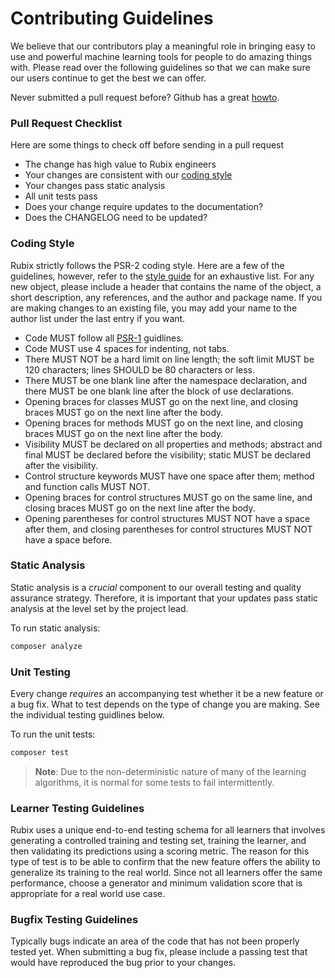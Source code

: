 # Contributing Guidelines
We believe that our contributors play a meaningful role in bringing easy to use and powerful machine learning tools for people to do amazing things with. Please read over the following guidelines so that we can make sure our users continue to get the best we can offer.

Never submitted a pull request before? Github has a great [howto](https://help.github.com/articles/about-pull-requests/).

### Pull Request Checklist
Here are some things to check off before sending in a pull request

- The change has high value to Rubix engineers
- Your changes are consistent with our [coding style](#coding-style)
- Your changes pass static analysis
- All unit tests pass
- Does your change require updates to the documentation?
- Does the CHANGELOG need to be updated?

### Coding Style
Rubix strictly follows the PSR-2 coding style. Here are a few of the guidelines, however, refer to the [style guide](https://www.php-fig.org/psr/psr-2/) for an exhaustive list. For any new object, please include a header that contains the name of the object, a short description, any references, and the author and package name. If you are making changes to an existing file, you may add your name to the author list under the last entry if you want.

- Code MUST follow all [PSR-1](https://github.com/php-fig/fig-standards/blob/master/accepted/PSR-1-basic-coding-standard.md) guidlines.
- Code MUST use 4 spaces for indenting, not tabs.
- There MUST NOT be a hard limit on line length; the soft limit MUST be 120 characters; lines SHOULD be 80 characters or less.
- There MUST be one blank line after the namespace declaration, and there MUST be one blank line after the block of use declarations.
- Opening braces for classes MUST go on the next line, and closing braces MUST go on the next line after the body.
- Opening braces for methods MUST go on the next line, and closing braces MUST go on the next line after the body.
- Visibility MUST be declared on all properties and methods; abstract and final MUST be declared before the visibility; static MUST be declared after the visibility.
- Control structure keywords MUST have one space after them; method and function calls MUST NOT.
- Opening braces for control structures MUST go on the same line, and closing braces MUST go on the next line after the body.
- Opening parentheses for control structures MUST NOT have a space after them, and closing parentheses for control structures MUST NOT have a space before.

### Static Analysis
Static analysis is a *crucial* component to our overall testing and quality assurance strategy. Therefore, it is important that your updates pass static analysis at the level set by the project lead.

To run static analysis:
```sh
composer analyze
```
  
### Unit Testing
Every change *requires* an accompanying test whether it be a new feature or a bug fix. What to test depends on the type of change you are making. See the individual testing guidlines below.

To run the unit tests:
```sh
composer test
```

> **Note**: Due to the non-deterministic nature of many of the learning algorithms, it is normal for some tests to fail intermittently.

### Learner Testing Guidelines
Rubix uses a unique end-to-end testing schema for all learners that involves generating a controlled training and testing set, training the learner, and then validating its predictions using a scoring metric. The reason for this type of test is to be able to confirm that the new feature offers the ability to generalize its training to the real world. Since not all learners offer the same performance, choose a generator and minimum validation score that is appropriate for a real world use case.

### Bugfix Testing Guidelines
Typically bugs indicate an area of the code that has not been properly tested yet. When submitting a bug fix, please include a passing test that would have reproduced the bug prior to your changes.